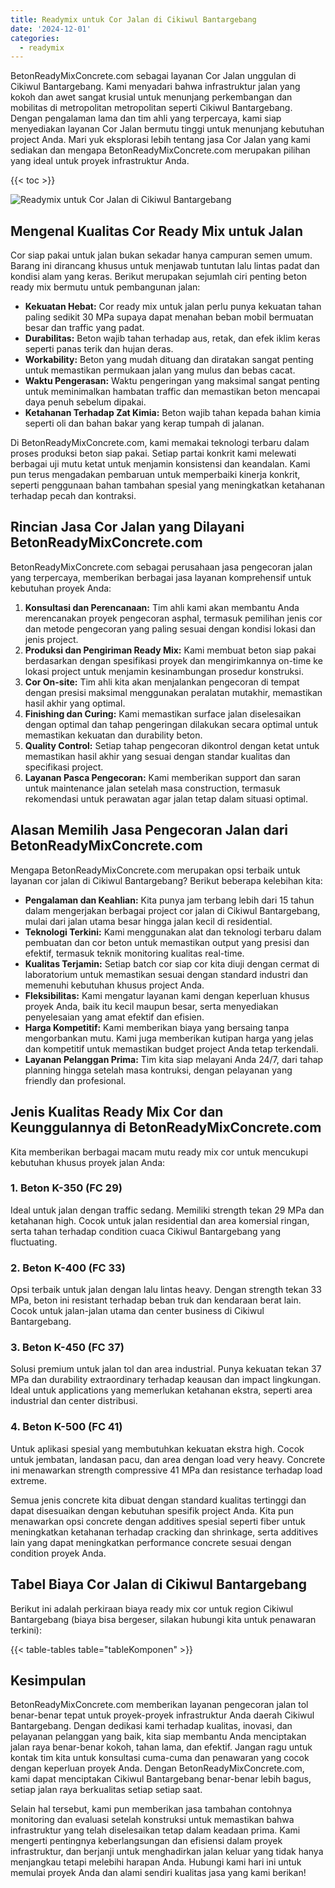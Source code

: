 ```yaml
---
title: Readymix untuk Cor Jalan di Cikiwul Bantargebang
date: '2024-12-01'
categories:
  - readymix
---
```


BetonReadyMixConcrete.com sebagai layanan Cor Jalan unggulan di Cikiwul Bantargebang. Kami menyadari bahwa infrastruktur jalan yang kokoh dan awet sangat krusial untuk menunjang perkembangan dan mobilitas di metropolitan metropolitan seperti Cikiwul Bantargebang. Dengan pengalaman lama dan tim ahli yang terpercaya, kami siap menyediakan layanan Cor Jalan bermutu tinggi untuk menunjang kebutuhan project Anda. Mari yuk eksplorasi lebih tentang jasa Cor Jalan yang kami sediakan dan mengapa BetonReadyMixConcrete.com merupakan pilihan yang ideal untuk proyek infrastruktur Anda.

{{< toc >}}

![Readymix untuk Cor Jalan di Cikiwul Bantargebang](https://betoncor8.github.io/cor/harga-beton-readymix-concrete%20(18).png)

## Mengenal Kualitas Cor Ready Mix untuk Jalan

Cor siap pakai untuk jalan bukan sekadar hanya campuran semen umum. Barang ini dirancang khusus untuk menjawab tuntutan lalu lintas padat dan kondisi alam yang keras. Berikut merupakan sejumlah ciri penting beton ready mix bermutu untuk pembangunan jalan:

- **Kekuatan Hebat:** Cor ready mix untuk jalan perlu punya kekuatan tahan paling sedikit 30 MPa supaya dapat menahan beban mobil bermuatan besar dan traffic yang padat.
- **Durabilitas:** Beton wajib tahan terhadap aus, retak, dan efek iklim keras seperti panas terik dan hujan deras.
- **Workability:** Beton yang mudah dituang dan diratakan sangat penting untuk memastikan permukaan jalan yang mulus dan bebas cacat.
- **Waktu Pengerasan:** Waktu pengeringan yang maksimal sangat penting untuk meminimalkan hambatan traffic dan memastikan beton mencapai daya penuh sebelum dipakai.
- **Ketahanan Terhadap Zat Kimia:** Beton wajib tahan kepada bahan kimia seperti oli dan bahan bakar yang kerap tumpah di jalanan.

Di BetonReadyMixConcrete.com, kami memakai teknologi terbaru dalam proses produksi beton siap pakai. Setiap partai konkrit kami melewati berbagai uji mutu ketat untuk menjamin konsistensi dan keandalan. Kami pun terus mengadakan pembaruan untuk memperbaiki kinerja konkrit, seperti penggunaan bahan tambahan spesial yang meningkatkan ketahanan terhadap pecah dan kontraksi.

## Rincian Jasa Cor Jalan yang Dilayani BetonReadyMixConcrete.com

BetonReadyMixConcrete.com sebagai perusahaan jasa pengecoran jalan yang terpercaya, memberikan berbagai jasa layanan komprehensif untuk kebutuhan proyek Anda:

1. **Konsultasi dan Perencanaan:** Tim ahli kami akan membantu Anda merencanakan proyek pengecoran asphal, termasuk pemilihan jenis cor dan metode pengecoran yang paling sesuai dengan kondisi lokasi dan jenis project.
2. **Produksi dan Pengiriman Ready Mix:** Kami membuat beton siap pakai berdasarkan dengan spesifikasi proyek dan mengirimkannya on-time ke lokasi project untuk menjamin kesinambungan prosedur konstruksi.
3. **Cor On-site:** Tim ahli kita akan menjalankan pengecoran di tempat dengan presisi maksimal menggunakan peralatan mutakhir, memastikan hasil akhir yang optimal.
4. **Finishing dan Curing:** Kami memastikan surface jalan diselesaikan dengan optimal dan tahap pengeringan dilakukan secara optimal untuk memastikan kekuatan dan durability beton.
5. **Quality Control:** Setiap tahap pengecoran dikontrol dengan ketat untuk memastikan hasil akhir yang sesuai dengan standar kualitas dan specifikasi project.
6. **Layanan Pasca Pengecoran:** Kami memberikan support dan saran untuk maintenance jalan setelah masa construction, termasuk rekomendasi untuk perawatan agar jalan tetap dalam situasi optimal.

## Alasan Memilih Jasa Pengecoran Jalan dari BetonReadyMixConcrete.com

Mengapa BetonReadyMixConcrete.com merupakan opsi terbaik untuk layanan cor jalan di Cikiwul Bantargebang? Berikut beberapa kelebihan kita:

- **Pengalaman dan Keahlian:** Kita punya jam terbang lebih dari 15 tahun dalam mengerjakan berbagai project cor jalan di Cikiwul Bantargebang, mulai dari jalan utama besar hingga jalan kecil di residential.
- **Teknologi Terkini:** Kami menggunakan alat dan teknologi terbaru dalam pembuatan dan cor beton untuk memastikan output yang presisi dan efektif, termasuk teknik monitoring kualitas real-time.
- **Kualitas Terjamin:** Setiap batch cor siap cor kita diuji dengan cermat di laboratorium untuk memastikan sesuai dengan standard industri dan memenuhi kebutuhan khusus project Anda.
- **Fleksibilitas:** Kami mengatur layanan kami dengan keperluan khusus proyek Anda, baik itu kecil maupun besar, serta menyediakan penyelesaian yang amat efektif dan efisien.
- **Harga Kompetitif:** Kami memberikan biaya yang bersaing tanpa mengorbankan mutu. Kami juga memberikan kutipan harga yang jelas dan kompetitif untuk memastikan budget project Anda tetap terkendali.
- **Layanan Pelanggan Prima:** Tim kita siap melayani Anda 24/7, dari tahap planning hingga setelah masa kontruksi, dengan pelayanan yang friendly dan profesional.

## Jenis Kualitas Ready Mix Cor dan Keunggulannya di BetonReadyMixConcrete.com

Kita memberikan berbagai macam mutu ready mix cor untuk mencukupi kebutuhan khusus proyek jalan Anda:

### 1\. Beton K-350 (FC 29)

Ideal untuk jalan dengan traffic sedang. Memiliki strength tekan 29 MPa dan ketahanan high. Cocok untuk jalan residential dan area komersial ringan, serta tahan terhadap condition cuaca Cikiwul Bantargebang yang fluctuating.

### 2\. Beton K-400 (FC 33)

Opsi terbaik untuk jalan dengan lalu lintas heavy. Dengan strength tekan 33 MPa, beton ini resistant terhadap beban truk dan kendaraan berat lain. Cocok untuk jalan-jalan utama dan center business di Cikiwul Bantargebang.

### 3\. Beton K-450 (FC 37)

Solusi premium untuk jalan tol dan area industrial. Punya kekuatan tekan 37 MPa dan durability extraordinary terhadap keausan dan impact lingkungan. Ideal untuk applications yang memerlukan ketahanan ekstra, seperti area industrial dan center distribusi.

### 4\. Beton K-500 (FC 41)

Untuk aplikasi spesial yang membutuhkan kekuatan ekstra high. Cocok untuk jembatan, landasan pacu, dan area dengan load very heavy. Concrete ini menawarkan strength compressive 41 MPa dan resistance terhadap load extreme.

Semua jenis concrete kita dibuat dengan standard kualitas tertinggi dan dapat disesuaikan dengan kebutuhan spesifik project Anda. Kita pun menawarkan opsi concrete dengan additives spesial seperti fiber untuk meningkatkan ketahanan terhadap cracking dan shrinkage, serta additives lain yang dapat meningkatkan performance concrete sesuai dengan condition proyek Anda.

## Tabel Biaya Cor Jalan di Cikiwul Bantargebang

Berikut ini adalah perkiraan biaya ready mix cor untuk region Cikiwul Bantargebang (biaya bisa bergeser, silakan hubungi kita untuk penawaran terkini):

{{< table-tables table="tableKomponen" >}}

## Kesimpulan

BetonReadyMixConcrete.com memberikan layanan pengecoran jalan tol benar-benar tepat untuk proyek-proyek infrastruktur Anda daerah Cikiwul Bantargebang. Dengan dedikasi kami terhadap kualitas, inovasi, dan pelayanan pelanggan yang baik, kita siap membantu Anda menciptakan jalan raya benar-benar kokoh, tahan lama, dan efektif. Jangan ragu untuk kontak tim kita untuk konsultasi cuma-cuma dan penawaran yang cocok dengan keperluan proyek Anda. Dengan BetonReadyMixConcrete.com, kami dapat menciptakan Cikiwul Bantargebang benar-benar lebih bagus, setiap jalan raya berkualitas setiap setiap saat.

Selain hal tersebut, kami pun memberikan jasa tambahan contohnya monitoring dan evaluasi setelah konstruksi untuk memastikan bahwa infrastruktur yang telah diselesaikan tetap dalam keadaan prima. Kami mengerti pentingnya keberlangsungan dan efisiensi dalam proyek infrastruktur, dan berjanji untuk menghadirkan jalan keluar yang tidak hanya menjangkau tetapi melebihi harapan Anda. Hubungi kami hari ini untuk memulai proyek Anda dan alami sendiri kualitas jasa yang kami berikan!
